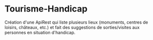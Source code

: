 # Tourisme-Handicap
Création d'une ApiRest qui liste plusieurs lieux (monuments, centres de loisirs, châteaux, etc.) et fait des suggestions de sorties/visites aux personnes en situation d'handicap.

